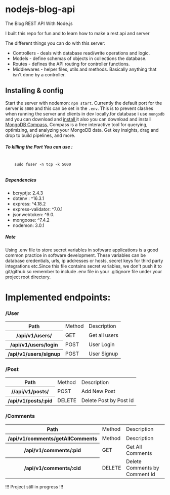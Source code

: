 

# nodejs-blog-api
The Blog REST API With Node.js

<p>I built this repo for fun and to learn how to make a rest api and server</p>

<p>The different things you can do with this server:</p>
<ul>
<li>Controllers - deals with database read/write operations and logic.</li>
<li>Models - define schemas of objects in collections the database.</li>
<li>Routes - defines the API routing for controller functions.</li>
<li>Middlewares - helper files, utils and methods. Basically anything that isn't done by a controller.</li>
</ul>


<h2>Installing & config </h2>
<p>Start the server with nodemon: <code>npm start</code>. Currently the default port for the server is <code>5000</code> and this can be set in the <code>.env</code>. This is to prevent clashes when running the server and clients in dev locally.for database i use <code>mongodb</code> and you can download and  <a href="https://www.mongodb.com/docs/manual/installation/">install </a> it also you can download and install <a href="https://www.mongodb.com/products/compass">MongoDB Compass.</a> Compass is a free interactive tool for querying, optimizing, and analyzing your MongoDB data. Get key insights, drag and drop to build pipelines, and more.</p> 

<h5>To killing the Port You can use :</h5>
<pre>
  <code>
    sudo fuser -n tcp -k 5000
  </code>
</pre>
<h5>Dependencies</h5>
<ul>
<li>bcryptjs: 2.4.3</li>
<li>dotenv : ^16.3.1</li>
<li>express: ^4.18.2</li>
<li>express-validator: ^7.0.1</li>
<li>jsonwebtoken: ^9.0.</li>
<li>mongoose: ^7.4.2</li>
<li>nodemon: 3.0.1</li>
</ul>

<h5>Note </h5>
<p>Using .env file to store secret variables in software applications is a good common practice in software development. These variables can be database credentials, urls, ip addresses or hosts, secret keys for third party integrations etc.Since this file contains secret variables, we don't push it to git/github so remember to include .env file in your .gitignore file under your project root directory.</p>


<h1>Implemented endpoints:</h1>

<h3>/User</h3>
<table>
  <tr>
    <th>Path</th>
    <td>Method</td>
    <td>Description</td>
  </tr>
  <tr>
    <th>/api/v1/users/</th>
    <td>GET</td>
    <td>Get all users</td>
  </tr>
  <tr>
    <th>/api/v1/users/login</th>  
    <td>POST</td>
    <td>User Login</td>
  </tr>
   <tr>
      <th> /api/v1/users/signup</th>  
      <td>POST</td>
      <td>User Signup</td>
    </tr>
   
</table>


<h3>/Post</h3>
<table>
  <tr>
    <th>Path</th>
    <td>Method</td>
    <td>Description</td>
  </tr>
  <tr>
    <th>//api/v1/posts/</th>
    <td>POST</td>
    <td>Add New Post</td>
  </tr>
  <tr>
    <th>/api/v1/posts/:pid</th>  
    <td>DELETE</td>
    <td>Delete Post by Post Id</td>
  </tr>

</table>



<h3>/Comments</h3>
<table>
  <tr>
    <th>Path</th>
    <td>Method</td>
    <td>Description</td>
  </tr>
  <tr>
    <th>/api/v1/comments/getAllComments</th>
    <td>Method</td>
    <td>Description</td>
  </tr>
  <tr>
    <th>/api/v1/comments/:pid</th>
    <td>GET</td>
    <td>Get All Comments</td>
  </tr>
  <tr>
    <th>/api/v1/comments/:cid</th>  
    <td>DELETE</td>
    <td>Delete Comments by Comment Id</td>
  </tr>

</table>




!!! Project still in progress !!!

